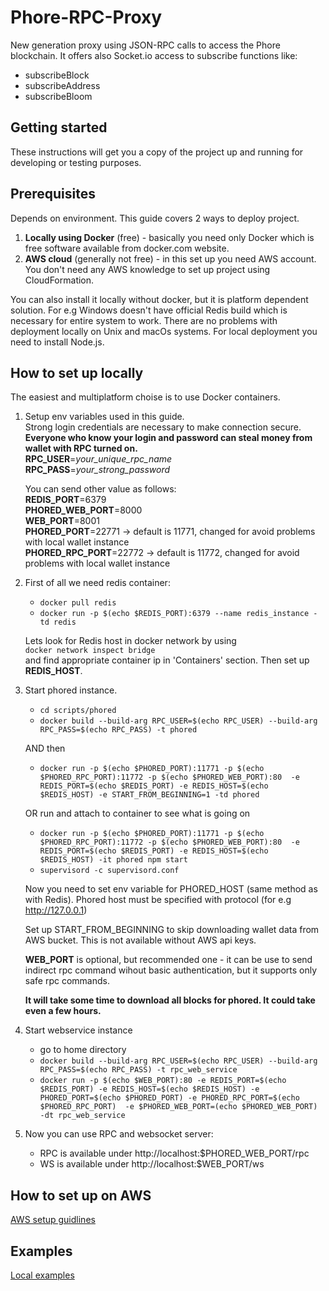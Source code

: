 # Phore-RPC-Proxy
New generation proxy using JSON-RPC calls to access the Phore blockchain. It offers also Socket.io access to subscribe functions like:
  * subscribeBlock
  * subscribeAddress
  * subscribeBloom

## Getting started
These instructions will get you a copy of the project up and running for developing or testing purposes.

## Prerequisites
Depends on environment. This guide covers 2 ways to deploy project.
1. **Locally using Docker** (free) - basically you need only Docker which is free software available from docker.com website.
2. **AWS cloud** (generally not free) - in this set up you need AWS account. You don't need any AWS knowledge to set up
project using CloudFormation.

You can also install it locally without docker, but it is platform dependent solution. For e.g Windows doesn't have
official Redis build which is necessary for entire system to work. There are no problems with deployment locally on Unix
and macOs systems. For local deployment you need to install Node.js.

## How to set up locally
The easiest and multiplatform choise is to use Docker containers.
1. Setup env variables used in this guide.   
    Strong login credentials are necessary to make connection secure.   
    **Everyone who know your login and password can steal money from wallet with RPC turned on.**  
    **RPC_USER**=_your_unique_rpc_name_  
    **RPC_PASS**=_your_strong_password_  
    
    You can send other value as follows:  
    **REDIS_PORT**=6379  
    **PHORED_WEB_PORT**=8000  
    **WEB_PORT**=8001  
    **PHORED_PORT**=22771 -> default is 11771, changed for avoid problems with local wallet instance  
    **PHORED_RPC_PORT**=22772 -> default is 11772, changed for avoid problems with local wallet instance  
    
2. First of all we need redis container:
    * `docker pull redis`
    * `docker run -p $(echo $REDIS_PORT):6379 --name redis_instance -td redis`
    
    Lets look for Redis host in docker network by using   
    `docker network inspect bridge`   
    and find appropriate container ip in 'Containers' section.
    Then set up **REDIS_HOST**. 

3. Start phored instance.
    * `cd scripts/phored`
    * `docker build --build-arg RPC_USER=$(echo RPC_USER) --build-arg RPC_PASS=$(echo RPC_PASS) -t phored`
    
    AND then  
    * `docker run -p $(echo $PHORED_PORT):11771 -p $(echo $PHORED_RPC_PORT):11772 -p $(echo $PHORED_WEB_PORT):80 
    -e REDIS_PORT=$(echo $REDIS_PORT) -e REDIS_HOST=$(echo $REDIS_HOST) -e START_FROM_BEGINNING=1 -td phored`
    
    OR run and attach to container to see what is going on
    * `docker run -p $(echo $PHORED_PORT):11771 -p $(echo $PHORED_RPC_PORT):11772 -p $(echo $PHORED_WEB_PORT):80 
    -e REDIS_PORT=$(echo $REDIS_PORT) -e REDIS_HOST=$(echo $REDIS_HOST) -it phored npm start`
    * `supervisord -c supervisord.conf`
    
    Now you need to set env variable for PHORED_HOST (same method as with Redis). Phored host must be specified with
    protocol (for e.g http://127.0.0.1)
    
    Set up START_FROM_BEGINNING to skip downloading wallet data from AWS bucket. This is not available without AWS api keys.
    
    **WEB_PORT** is optional, but recommended one - it can be use to send indirect rpc command wihout basic authentication, 
    but it supports only safe rpc commands.
    
    **It will take some time to download all blocks for phored. It could take even a few hours.**
    
4. Start webservice instance
    * go to home directory
    * `docker build --build-arg RPC_USER=$(echo RPC_USER) --build-arg RPC_PASS=$(echo RPC_PASS) -t rpc_web_service`
    * `docker run -p $(echo $WEB_PORT):80 -e REDIS_PORT=$(echo $REDIS_PORT) -e REDIS_HOST=$(echo $REDIS_HOST)
     -e PHORED_PORT=$(echo $PHORED_PORT) -e PHORED_RPC_PORT=$(echo $PHORED_RPC_PORT) 
     -e $PHORED_WEB_PORT=(echo $PHORED_WEB_PORT) -dt rpc_web_service`

5. Now you can use RPC and websocket server:
    * RPC is available under http://localhost:$PHORED_WEB_PORT/rpc
    * WS is available under http://localhost:$WEB_PORT/ws
    
    
## How to set up on AWS
[AWS setup guidlines](aws_cloud_formation/README.md)


## Examples
[Local examples](examples/README.md)